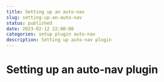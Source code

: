```yaml
---
title: Setting up an auto-nav
slug: setting-up-an-auto-nav
status: published
date: 2023-02-12 22:00:00
categories: setup plugin auto-nav
description: Setting up auto-nav plugin
---
```


# Setting up an auto-nav plugin

